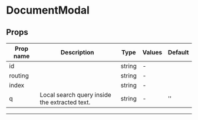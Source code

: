 # DocumentModal

## Props

| Prop name | Description                                   | Type   | Values | Default |
| --------- | --------------------------------------------- | ------ | ------ | ------- |
| id        |                                               | string | -      |         |
| routing   |                                               | string | -      |         |
| index     |                                               | string | -      |         |
| q         | Local search query inside the extracted text. | string | -      | ''      |

---
